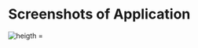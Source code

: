 # Screenshots of Application
<html>
  <body>
  <img src="https://github.com/user-attachments/assets/87a62cb4-2fb0-46e5-a52b-302bb124b247" alt=" heigth = "70px"/>
    
  </body>
  
</html>
